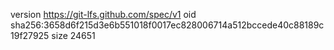 version https://git-lfs.github.com/spec/v1
oid sha256:3658d6f215d3e6b551018f0017ec828006714a512bccede40c88189c19f27925
size 24651
